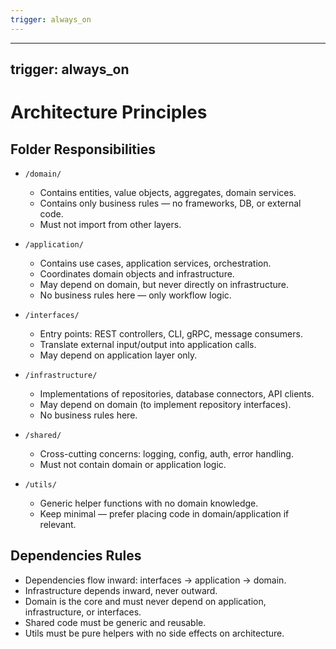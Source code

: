 ```yaml
---
trigger: always_on
---
```


---
trigger: always_on
---

# Architecture Principles

## Folder Responsibilities
- `/domain/`
  - Contains entities, value objects, aggregates, domain services.
  - Contains only business rules — no frameworks, DB, or external code.
  - Must not import from other layers.

- `/application/`
  - Contains use cases, application services, orchestration.
  - Coordinates domain objects and infrastructure.
  - May depend on domain, but never directly on infrastructure.
  - No business rules here — only workflow logic.

- `/interfaces/`
  - Entry points: REST controllers, CLI, gRPC, message consumers.
  - Translate external input/output into application calls.
  - May depend on application layer only.

- `/infrastructure/`
  - Implementations of repositories, database connectors, API clients.
  - May depend on domain (to implement repository interfaces).
  - No business rules here.

- `/shared/`
  - Cross-cutting concerns: logging, config, auth, error handling.
  - Must not contain domain or application logic.

- `/utils/`
  - Generic helper functions with no domain knowledge.
  - Keep minimal — prefer placing code in domain/application if relevant.

## Dependencies Rules
- Dependencies flow inward: interfaces → application → domain.  
- Infrastructure depends inward, never outward.  
- Domain is the core and must never depend on application, infrastructure, or interfaces.  
- Shared code must be generic and reusable.  
- Utils must be pure helpers with no side effects on architecture.

